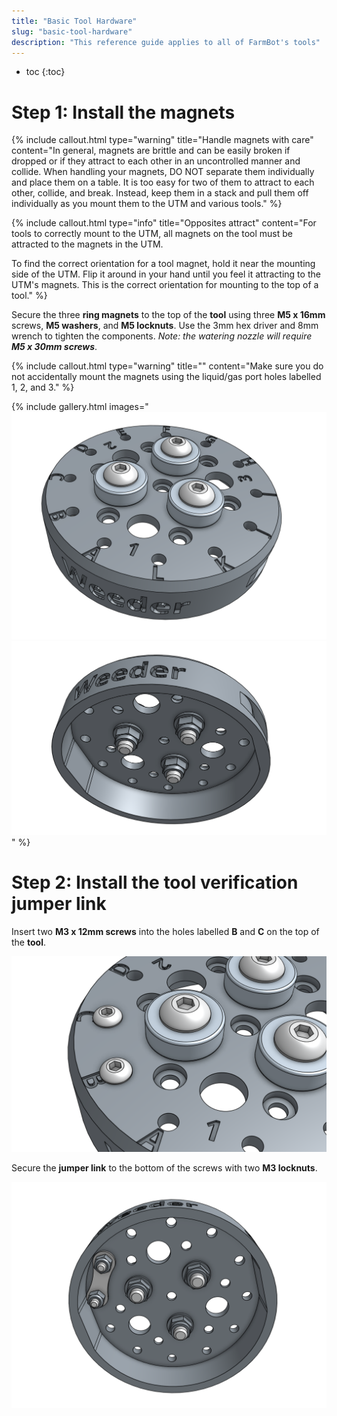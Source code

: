 ```yaml
---
title: "Basic Tool Hardware"
slug: "basic-tool-hardware"
description: "This reference guide applies to all of FarmBot's tools"
---
```


* toc
{:toc}


# Step 1: Install the magnets



{%
include callout.html
type="warning"
title="Handle magnets with care"
content="In general, magnets are brittle and can be easily broken if dropped or if they attract to each other in an uncontrolled manner and collide. When handling your magnets, DO NOT separate them individually and place them on a table. It is too easy for two of them to attract to each other, collide, and break. Instead, keep them in a stack and pull them off individually as you mount them to the UTM and various tools."
%}



{%
include callout.html
type="info"
title="Opposites attract"
content="For tools to correctly mount to the UTM, all magnets on the tool must be attracted to the magnets in the UTM.

To find the correct orientation for a tool magnet, hold it near the mounting side of the UTM. Flip it around in your hand until you feel it attracting to the UTM's magnets. This is the correct orientation for mounting to the top of a tool."
%}

Secure the three **ring magnets** to the top of the **tool** using three **M5 x 16mm** screws, **M5 washers**, and **M5 locknuts**. Use the 3mm hex driver and 8mm wrench to tighten the components. *Note: the watering nozzle will require **M5 x 30mm screws***.

{%
include callout.html
type="warning"
title=""
content="Make sure you do not accidentally mount the magnets using the liquid/gas port holes labelled 1, 2, and 3."
%}

{% include gallery.html images="
![Screen Shot 2017-10-04 at 6.10.38 PM.png](_images/Screen_Shot_2017-10-04_at_6.10.38_PM.png)
![Screen Shot 2017-10-04 at 6.11.49 PM.png](_images/Screen_Shot_2017-10-04_at_6.11.49_PM.png)
" %}

# Step 2: Install the tool verification jumper link

Insert two **M3 x 12mm screws** into the holes labelled **B** and **C** on the top of the **tool**.

![Screen Shot 2017-10-04 at 6.12.27 PM.png](_images/Screen_Shot_2017-10-04_at_6.12.27_PM.png)

Secure the **jumper link** to the bottom of the screws with two **M3 locknuts**.

![Screen Shot 2017-10-04 at 6.13.05 PM.png](_images/Screen_Shot_2017-10-04_at_6.13.05_PM.png)

